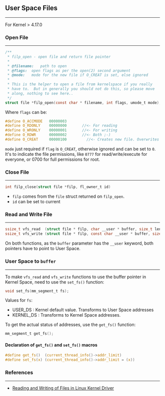 ## User Space Files
---
For Kernel > 4.17.0

### Open File
---
```c 
/**
 * filp_open - open file and return file pointer
 *
 * @filename:	path to open
 * @flags:	open flags as per the open(2) second argument
 * @mode:	mode for the new file if O_CREAT is set, else ignored
 *
 * This is the helper to open a file from kernelspace if you really
 * have to.  But in generally you should not do this, so please move
 * along, nothing to see here..
 */
struct file *filp_open(const char * filename, int flags, umode_t mode);
```
Where `flags` can be:
```c
#define O_ACCMODE	00000003
#define O_RDONLY	00000000       //<- For reading
#define O_WRONLY	00000001       //<- For writing
#define O_RDWR		00000002       //<- Both ;-)
#define O_CREAT		00000100	     //<- Creates new file. Overwrites if exist
```
`mode` just required if `flag` is `O_CREAT`, otherwise ignored and can be set to `0`. It's to indicate the file permissions, like `0777` for read/write/execute for everyone, or 0700 for full permissions for root.

### Close File
---
```c 
int filp_close(struct file *filp, fl_owner_t id)
```
- `filp` comes from the `file` struct returned on `filp_open`.
- `id` can be set to current

### Read and Write File
---
```c 
ssize_t vfs_read  (struct file * filp, char __user * buffer, size_t len, loff_t * pos);
ssize_t vfs_write (struct file * filp, const char __user * buffer, size_t len, loff_t * pos);
```
On both functions, as the `buffer` parameter has the `__user` keyword, both pointers have to point to User Space. 

### User Space to `buffer`
---
To make `vfs_read` and `vfs_write` functions to use the buffer pointer in Kernel Space, need to use the `set_fs()` function:
```c
void set_fs(mm_segment_t fs);
```
Values for `fs`:
- USER_DS : Kernel default value. Transforms to User Space addresses
- KERNEL_DS : Transforms to Kernel Space addresses.

To get the actual status of addresses, use the `get_fs()` function:
```c
mm_segment_t get_fs();
```
#### Declaration of `get_fs()` and `set_fs()` macros
```c
#define get_fs()  (current_thread_info()->addr_limit)
#define set_fs(x) (current_thread_info()->addr_limit = (x))
```




### References
---

- [Reading and Writing of Files in Linux Kernel Driver](https://www.programmersought.com/article/83015124510/)

